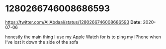 # 1280266746008686593
https://twitter.com/AliAbdaal/status/1280266746008686593
**Date:** 2020-07-06

honestly the main thing I use my Apple Watch for is to ping my iPhone when I’ve lost it down the side of the sofa
